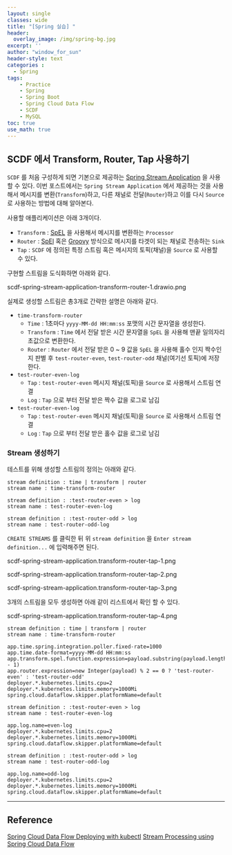 ```yaml
--- 
layout: single
classes: wide
title: "[Spring 실습] "
header:
  overlay_image: /img/spring-bg.jpg
excerpt: ''
author: "window_for_sun"
header-style: text
categories :
  - Spring
tags:
    - Practice
    - Spring
    - Spring Boot
    - Spring Cloud Data Flow
    - SCDF
    - MySQL
toc: true
use_math: true
---  
```


## SCDF 에서 Transform, Router, Tap 사용하기 
`SCDF` 를 처음 구성하게 되면 기본으로 제공하는 [Spring Stream Application](https://github.com/spring-cloud/stream-applications)
을 사용할 수 있다. 
이번 포스트에서는 `Spring Stream Application` 에서 제공하는 것을 사용해서 메시지를 변환(`Transform`)하고, 
다른 채널로 전달(`Router`)하고 이를 다시 `Source` 로 사용하는 방법에 대해 알아본다. 

사용할 애플리케이션은 아래 3개이다. 
- `Transform` : [SpEL](https://github.com/spring-cloud/stream-applications/blob/v4.0.0-RC1/functions/function/spel-function/README.adoc) 을 사용해서 메시지를 변환하는 `Processor`
- `Router` : [SpEl](https://github.com/spring-cloud/stream-applications/blob/v4.0.0-RC1/applications/sink/router-sink/README.adoc#spel-based-routing) 혹은 [Groovy](https://github.com/spring-cloud/stream-applications/blob/v4.0.0-RC1/applications/sink/router-sink/README.adoc#groovy-based-routing) 방식으로 메시지를 타겟이 되는 채널로 전송하는 `Sink`
- `Tap` : `SCDF` 에 정의된 특정 스트림 혹은 메시지의 토픽(채널)을 `Source` 로 사용할 수 있다. 


구현할 스트림을 도식화하면 아래와 같다. 

scdf-spring-stream-application-transform-router-1.drawio.png

실제로 생성할 스트림은 총3개로 간략한 설명은 아래와 같다. 

- `time-transform-router`
  - `Time` : 1초마다 `yyyy-MM-dd HH:mm:ss` 포맷의 시간 문자열을 생성한다. 
  - `Transform` : `Time` 에서 전달 받은 시간 문자열을 `SpEL` 을 사용해 맨끝 일의자리 초값으로 변환한다. 
  - `Router` : `Router` 에서 전달 받은 0 ~ 9 값을 `SpEL` 을 사용해 홀수 인지 짝수인지 판별 후 `test-router-even`, `test-router-odd` 채널(여기선 토픽)에 저장한다. 
- `test-router-even-log`
  - `Tap` : `test-router-even` 메시지 채널(토픽)을 `Source` 로 사용해서 스트림 연결
  - `Log` : `Tap` 으로 부터 전달 받은 짝수 값을 로그로 남김
- `test-router-even-log`
    - `Tap` : `test-router-even` 메시지 채널(토픽)을 `Source` 로 사용해서 스트림 연결
    - `Log` : `Tap` 으로 부터 전달 받은 홀수 값을 로그로 남김

### Stream 생성하기 
테스트를 위해 생성할 스트림의 정의는 아래와 같다. 

```
stream definition : time | transform | router
stream name : time-transform-router

stream definition : :test-router-even > log
stream name : test-router-even-log

stream definition : :test-router-odd > log
stream name : test-router-odd-log
```  

`CREATE STREAMS` 를 클릭한 뒤 위 `stream definition` 을 `Enter stream definition...` 에 입력해주면 된다. 

scdf-spring-stream-application.transform-router-tap-1.png

scdf-spring-stream-application.transform-router-tap-2.png

scdf-spring-stream-application.transform-router-tap-3.png

3개의 스트림을 모두 생성하면 아래 같이 리스트에서 확인 할 수 있다.  

scdf-spring-stream-application.transform-router-tap-4.png

```
stream definition : time | transform | router
stream name : time-transform-router

app.time.spring.integration.poller.fixed-rate=1000
app.time.date-format=yyyy-MM-dd HH:mm:ss
app.transform.spel.function.expression=payload.substring(payload.length() - 1)
app.router.expression=new Integer(payload) % 2 == 0 ? 'test-router-even' : 'test-router-odd'
deployer.*.kubernetes.limits.cpu=2
deployer.*.kubernetes.limits.memory=1000Mi
spring.cloud.dataflow.skipper.platformName=default

stream definition : :test-router-even > log
stream name : test-router-even-log

app.log.name=even-log
deployer.*.kubernetes.limits.cpu=2
deployer.*.kubernetes.limits.memory=1000Mi
spring.cloud.dataflow.skipper.platformName=default

stream definition : :test-router-odd > log
stream name : test-router-odd-log

app.log.name=odd-log
deployer.*.kubernetes.limits.cpu=2
deployer.*.kubernetes.limits.memory=1000Mi
spring.cloud.dataflow.skipper.platformName=default
```



---  
## Reference
[Spring Cloud Data Flow Deploying with kubectl](https://dataflow.spring.io/docs/installation/kubernetes/kubectl/)
[Stream Processing using Spring Cloud Data Flow](https://dataflow.spring.io/docs/stream-developer-guides/streams/data-flow-stream/)
